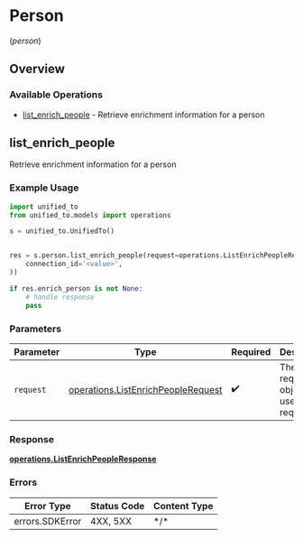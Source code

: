 # Person
(*person*)

## Overview

### Available Operations

* [list_enrich_people](#list_enrich_people) - Retrieve enrichment information for a person

## list_enrich_people

Retrieve enrichment information for a person

### Example Usage

```python
import unified_to
from unified_to.models import operations

s = unified_to.UnifiedTo()


res = s.person.list_enrich_people(request=operations.ListEnrichPeopleRequest(
    connection_id='<value>',
))

if res.enrich_person is not None:
    # handle response
    pass

```

### Parameters

| Parameter                                                                                | Type                                                                                     | Required                                                                                 | Description                                                                              |
| ---------------------------------------------------------------------------------------- | ---------------------------------------------------------------------------------------- | ---------------------------------------------------------------------------------------- | ---------------------------------------------------------------------------------------- |
| `request`                                                                                | [operations.ListEnrichPeopleRequest](../../models/operations/listenrichpeoplerequest.md) | :heavy_check_mark:                                                                       | The request object to use for the request.                                               |

### Response

**[operations.ListEnrichPeopleResponse](../../models/operations/listenrichpeopleresponse.md)**

### Errors

| Error Type      | Status Code     | Content Type    |
| --------------- | --------------- | --------------- |
| errors.SDKError | 4XX, 5XX        | \*/\*           |
